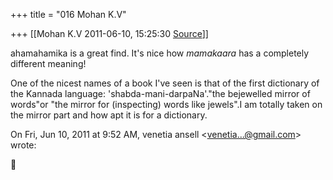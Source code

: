 +++
title = "016 Mohan K.V"

+++
[[Mohan K.V	2011-06-10, 15:25:30 [Source](https://groups.google.com/g/samskrita/c/TWj9TxRjy_Y)]]



ahamahamika is a great find. It's nice how *mamakaara* has a completely different meaning!

  

One of the nicest names of a book I've seen is that of the first dictionary of the Kannada language: 'shabda-mani-darpaNa'."the bejewelled mirror of words"or "the mirror for (inspecting) words like jewels".I am totally taken on the mirror part and how apt it is for a dictionary.  
  

On Fri, Jun 10, 2011 at 9:52 AM, venetia ansell \<[venetia...@gmail.com]()\> wrote:  



